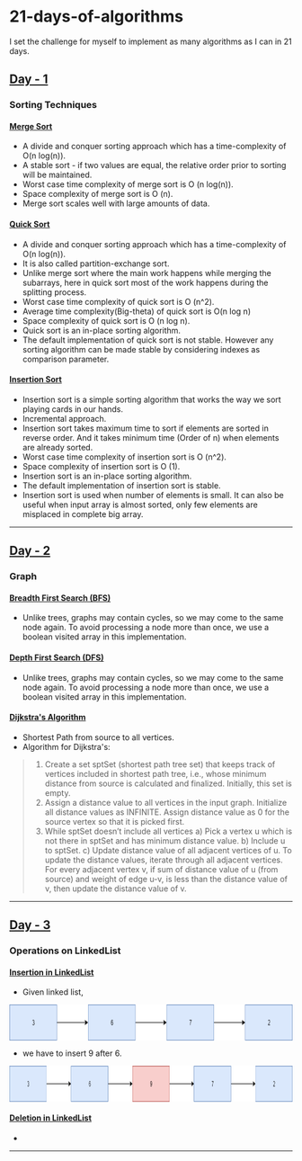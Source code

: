 # 21-days-of-algorithms
I set the challenge for myself to implement as many algorithms as I can in 21 days.

## [Day - 1](day-1-sorting/)
### Sorting Techniques
#### [Merge Sort](day-1-sorting/merge-sort.py) 
- A divide and conquer sorting approach which has a time-complexity of O(n log(n)).
- A stable sort - if two values are equal, the relative order prior to sorting will be maintained.
- Worst case time complexity of merge sort is  O (n log(n)).
- Space complexity of merge sort is  O (n).
- Merge sort scales well with large amounts of data.

#### [Quick Sort](day-1-sorting/quick-sort.py) 
- A divide and conquer sorting approach which has a time-complexity of O(n log(n)).
- It is also called partition-exchange sort.
- Unlike merge sort where the main work happens while merging the subarrays, here in quick sort most of the work happens during the splitting process.
- Worst case time complexity of quick sort is  O (n^2).
- Average time complexity(Big-theta) of quick sort is O(n log n)
- Space complexity of quick sort is  O (n log n).
- Quick sort is an in-place sorting algorithm.
- The default implementation of quick sort is not stable. However any sorting algorithm can be made stable by considering indexes as comparison parameter. 

#### [Insertion Sort](day-1-sorting/insertion-sort.py) 
- Insertion sort is a simple sorting algorithm that works the way we sort playing cards in our hands.
- Incremental approach.
- Insertion sort takes maximum time to sort if elements are sorted in reverse order. And it takes minimum time (Order of n) when elements are already sorted.
- Worst case time complexity of insertion sort is  O (n^2).
- Space complexity of insertion sort is  O (1).
- Insertion sort is an in-place sorting algorithm.
- The default implementation of insertion sort is stable.
- Insertion sort is used when number of elements is small. It can also be useful when input array is almost sorted, only few elements are misplaced in complete big array.
---

## [Day - 2](day-2-graph/)
### Graph
#### [Breadth First Search (BFS)](day-2-graph/graph-bfs.py) 
- Unlike trees, graphs may contain cycles, so we may come to the same node again. To avoid processing a node more than once, we use a boolean visited array in this implementation.

#### [Depth First Search (DFS)](day-2-graph/graph-dfs.py) 
- Unlike trees, graphs may contain cycles, so we may come to the same node again. To avoid processing a node more than once, we use a boolean visited array in this implementation.

#### [Dijkstra's Algorithm](day-2-graph/graph-dijkstra.py) 
- Shortest Path from source to all vertices.
- Algorithm for Dijkstra's:
>1) Create a set sptSet (shortest path tree set) that keeps track of vertices included in shortest path tree, i.e., whose minimum distance from source is calculated and finalized. Initially, this set is empty.
>2) Assign a distance value to all vertices in the input graph. Initialize all distance values as INFINITE. Assign distance value as 0 for the source vertex so that it is picked first.
>3) While sptSet doesn’t include all vertices
>	a) Pick a vertex u which is not there in sptSet and has minimum distance value.
>	b) Include u to sptSet.
>	c) Update distance value of all adjacent vertices of u. To update the distance values, iterate through all adjacent vertices. For every adjacent vertex v, if sum of distance value of u (from source) and weight of edge u-v, is less than the distance value of v, then update the distance value of v.
---

## [Day - 3](/)
### Operations on LinkedList
#### [Insertion in LinkedList](day-3-linkedlist/ll-insertion.py) 

- Given linked list,
<img src="day-3-linkedlist/images/ll-insertion1.png" align="center" style="height: 64px"/>

- we have to insert 9 after 6. 
<img src="day-3-linkedlist/images/ll-insertion2.png" align="center" style="height: 64px"/>

#### [Deletion in LinkedList](day-3-linkedlist/ll-deletion.py) 
- 

---